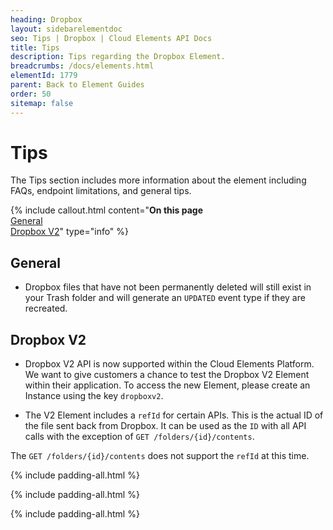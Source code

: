 ```yaml
---
heading: Dropbox
layout: sidebarelementdoc
seo: Tips | Dropbox | Cloud Elements API Docs
title: Tips
description: Tips regarding the Dropbox Element.
breadcrumbs: /docs/elements.html
elementId: 1779
parent: Back to Element Guides
order: 50
sitemap: false
---
```


# Tips
The Tips section includes more information about the element including FAQs, endpoint limitations, and general tips.

{% include callout.html content="<strong>On this page</strong><br/><a href=#general>General</a><br/><a href=#dropbox V2>Dropbox V2</a>" type="info" %}


## General

* Dropbox files that have not been permanently deleted will still exist in your Trash folder and will generate an `UPDATED` event type if they are recreated.

## Dropbox V2

* Dropbox V2 API is now supported within the Cloud Elements Platform.  We want to give customers a chance to test the Dropbox V2 Element within their application.  To access the new Element, please create an Instance using the key `dropboxv2`.  

* The V2 Element includes a `refId` for certain APIs.  This is the actual ID of the file sent back from Dropbox.  It can be used as the `ID` with all API calls with the exception of `GET /folders/{id}/contents`.

The `GET /folders/{id}/contents` does not support the `refId` at this time.

{% include padding-all.html %}

{% include padding-all.html %}

{% include padding-all.html %}
